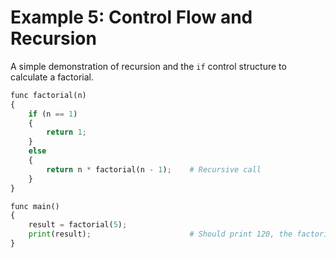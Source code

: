 # Example 5: Control Flow and Recursion

A simple demonstration of recursion and the `if` control structure to calculate a factorial.

```python
func factorial(n)
{
    if (n == 1)
    {
        return 1;
    }
    else
    {
        return n * factorial(n - 1);    # Recursive call
    }
}

func main()
{
    result = factorial(5);
    print(result);                      # Should print 120, the factorial of 5
}
```